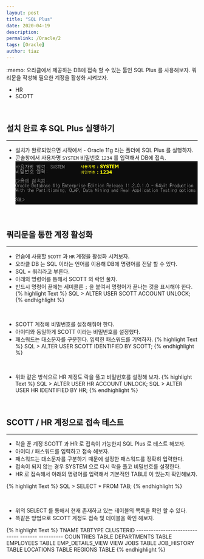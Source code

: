 ```yaml
---
layout: post
title: "SQL Plus"
date: 2020-04-19
description: 
permalink: /Oracle/2
tags: [Oracle]
author: tiaz
---
```

<div class="callout">
:memo: 오라클에서 제공하는 DB에 접속 할 수 있는 툴인 SQL Plus 를 사용해보자.
쿼리문을 작성해 필요한 계정을 활성화 시켜보자.
    <ul>
        <li>HR</li>
        <li>SCOTT</li>
    </ul>
</div>

<br/>

## 설치 완료 후 SQL Plus 실행하기
---
- 설치가 완료되었으면 시작에서 - Oracle 11g 라는 폴더에 SQL Plus 를 실행하자.
- 콘솔창에서 사용자명 `SYSTEM`  비밀번호 `1234` 를 입력해서 DB에 접속.
!["설치하기"](/assets/img/content/Oracle/Oracle-13.png)

<br/>

## 쿼리문을 통한 계정 활성화
---
- 연습에 사용할 `SCOTT` 과 `HR` 계정을 활성화 시켜보자.
- 오라클 DB 는 SQL 이라는 언어를 이용해 DB에 명령어를 전달 할 수 있다. 
- SQL = 쿼리라고 부른다.
- 아래의 명령어를 통해서 SCOTT 의 락인 풀자.
- 반드시 명령어 끝에는 세미콜론 `;` 을 붙여서 명령어가 끝나는 것을 표시해야 한다.
{% highlight Text %}
    SQL > ALTER USER SCOTT ACCOUNT UNLOCK;
{% endhighlight %}

<br/>

- SCOTT 계정에 비밀번호를 설정해줘야 한다.
- 아이디와 동일하게 SCOTT 이라는 비밀번호를 설정했다.
- 패스워드는 대소문자를 구분한다. 입력한 패스워드를 기억하자.
{% highlight Text %}
    SQL > ALTER USER SCOTT IDENTIFIED BY SCOTT;
{% endhighlight %}

<br/>

- 위와 같은 방식으로 HR 계정도 락을 풀고 비밀번호를 설정해 보자.
{% highlight Text %}
    SQL > ALTER USER HR ACCOUNT UNLOCK;
    SQL > ALTER USER HR IDENTIFIED BY HR;
{% endhighlight %}

<br/>

## SCOTT / HR 계정으로 접속 테스트
---
- 락을 푼 계정 SCOTT 과 HR 로 접속이 가능한지 SQL Plus 로 테스트 해보자.
- 아이디 / 패스워드를 입력하고 접속 해보자.
- 패스워드는 대소문자를 구분하기 때문에 설정한 패스워드를 정확히 입력한다.
- 접속이 되지 않는 경우 SYSTEM 으로 다시 락을 풀고 비밀번호를 설정한다.
- HR 로 접속해서 아래의 명령어를 입력해서 기본적인 TABLE 이 있는지 확인해보자.

{% highlight Text %}
    SQL > SELECT * FROM TAB;
{% endhighlight %}

<br/>

- 위의 SELECT 를 통해서 현재 존재하고 있는 테이블의 목록을 확인 할 수 있다.
- 똑같은 방법으로 SCOTT 계정도 접속 및 테이블을 확인 해보자.

{% highlight Text %}
    TNAME                          TABTYPE  CLUSTERID
    ------------------------------ ------- ----------
    COUNTRIES                      TABLE
    DEPARTMENTS                    TABLE
    EMPLOYEES                      TABLE
    EMP_DETAILS_VIEW               VIEW
    JOBS                           TABLE
    JOB_HISTORY                    TABLE
    LOCATIONS                      TABLE
    REGIONS                        TABLE
{% endhighlight %}

<br/>
